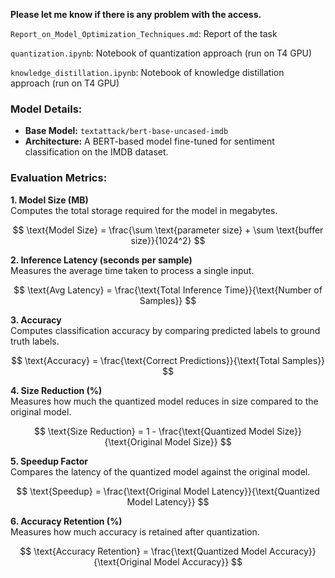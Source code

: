 **Please let me know if there is any problem with the access.**

`Report_on_Model_Optimization_Techniques.md`: Report of the task

`quantization.ipynb`: Notebook of quantization approach (run on T4 GPU)

`knowledge_distillation.ipynb`: Notebook of knowledge distillation approach (run on T4 GPU)

### **Model Details:**
- **Base Model:** `textattack/bert-base-uncased-imdb`
- **Architecture:** A BERT-based model fine-tuned for sentiment classification on the IMDB dataset.

### **Evaluation Metrics:**

**1. Model Size (MB)**  
Computes the total storage required for the model in megabytes.

$$ \text{Model Size} = \frac{\sum \text{parameter size} + \sum \text{buffer size}}{1024^2} $$

**2. Inference Latency (seconds per sample)**  
Measures the average time taken to process a single input.

$$ \text{Avg Latency} = \frac{\text{Total Inference Time}}{\text{Number of Samples}} $$

**3. Accuracy**  
Computes classification accuracy by comparing predicted labels to ground truth labels.

$$ \text{Accuracy} = \frac{\text{Correct Predictions}}{\text{Total Samples}} $$

**4. Size Reduction (%)**  
Measures how much the quantized model reduces in size compared to the original model.

$$ \text{Size Reduction} = 1 - \frac{\text{Quantized Model Size}}{\text{Original Model Size}} $$

**5. Speedup Factor**  
Compares the latency of the quantized model against the original model.

$$ \text{Speedup} = \frac{\text{Original Model Latency}}{\text{Quantized Model Latency}} $$

**6. Accuracy Retention (%)**  
Measures how much accuracy is retained after quantization.

$$ \text{Accuracy Retention} = \frac{\text{Quantized Model Accuracy}}{\text{Original Model Accuracy}} $$
